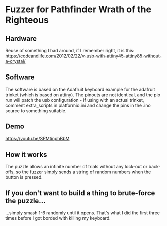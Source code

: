 # Fuzzer for Pathfinder Wrath of the Righteous

## Hardware

Reuse of something I had around, if I remember right, it is this: https://codeandlife.com/2012/02/22/v-usb-with-attiny45-attiny85-without-a-crystal/

## Software

The software is based on the  Adafruit keyboard example for the adafruit trinket (which is based on attiny).
The pinouts are not identical, and the pio run will patch the usb configuration - if using with an actual trinket, comment extra_scripts in platformio.ini and change the pins in the .ino source to something suitable.

## Demo

https://youtu.be/SPMtinphBbM

## How it works

The puzzle allows an infinite number of trials without any lock-out or back-offs, so the fuzzer simply sends a string of random numbers when the button is pressed. 

## If you don't want to build a thing to brute-force the puzzle...

...simply smash 1-6 randomly until it opens. That's what I did the first three times before I got borded with killing my keyboard.




